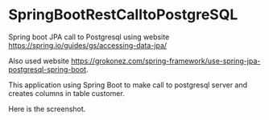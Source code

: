 # SpringBootRestCalltoPostgreSQL
Spring boot JPA call to Postgresql using website https://spring.io/guides/gs/accessing-data-jpa/

Also used website https://grokonez.com/spring-framework/use-spring-jpa-postgresql-spring-boot.

This application using Spring Boot to make call to postgresql server and creates columns in table customer.

Here is the screenshot.
